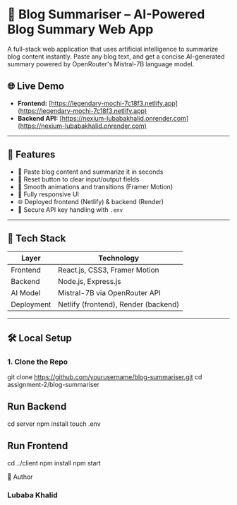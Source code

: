 # 🧠 Blog Summariser – AI-Powered Blog Summary Web App

A full-stack web application that uses artificial intelligence to summarize blog content instantly. Paste any blog text, and get a concise AI-generated summary powered by OpenRouter's Mistral-7B language model.

## 🌐 Live Demo

- **Frontend:** [https://legendary-mochi-7c18f3.netlify.app](https://legendary-mochi-7c18f3.netlify.app)
- **Backend API:** [https://nexium-lubabakhalid.onrender.com](https://nexium-lubabakhalid.onrender.com)
---

## 🚀 Features

- 📝 Paste blog content and summarize it in seconds  
- 🔄 Reset button to clear input/output fields  
- 🎨 Smooth animations and transitions (Framer Motion)  
- 📱 Fully responsive UI  
- 🌐 Deployed frontend (Netlify) & backend (Render)  
- 🔐 Secure API key handling with `.env`

---

## 🔧 Tech Stack

| Layer      | Technology                        |
|------------|-----------------------------------|
| Frontend   | React.js, CSS3, Framer Motion     |
| Backend    | Node.js, Express.js               |
| AI Model   | Mistral-7B via OpenRouter API     |
| Deployment | Netlify (frontend), Render (backend) |

---

## 🛠️ Local Setup

### 1. Clone the Repo


git clone https://github.com/yourusername/blog-summariser.git
cd assignment-2/blog-summariser

## Run Backend
cd server
npm install
touch .env

## Run Frontend
cd ../client
npm install
npm start

👤 Author
### Lubaba Khalid
